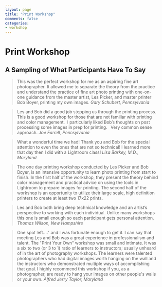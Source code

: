 ```yaml
---
layout: page
title: "Print Workshop"
comments: false
categories:
- workshop
---
```


# Print Workshop

## A Sampling of What Participants Have To Say

> This was the perfect workshop for me as an aspiring fine art photographer. It allowed me to separate the theory from the practice and understand the practice of fine art photo printing with one-on-one guidance from the master artist, Les Picker, and master printer Bob Boyer, printing my own images. <cite>Gary Schubert, Pennsylvania</cite>

> Les and Bob did a good job stepping us through the printing process.  This is a good workshop for those that are not familiar with printing and color management.  I particularly liked Bob’s thoughts on post processing some images in prep for printing.   Very common sense approach. <cite>Joe Farrell, Pennsylvania</cite> 

> What a wonderful time we had! Thank you and Bob for the special attention to even the ones that are not so technical! I learned more that day then I did with a Lightroom class! <cite>Lisa Barkey, M.D., Maryland</cite> 

> The one day printing workshop conducted by Les Picker and Bob Boyer, is an intensive opportunity to learn photo printing from start to finish.  In the first half of the workshop, they present the theory behind color management and practical advice on using the tools in Lightroom to prepare images for printing.  The second half of the workshop is an opportunity to utilize their large scale, high definition printers to create at least two 17x22 prints.

> Les and Bob both bring deep technical knowledge and an artist’s perspective to working with each individual.  Unlike many workshops this one is small enough so each participant gets personal attention. <cite>Thomas Wilson, New Hampshire</cite> 

> One spot left...." and I was fortunate enough to get it. I can say that meeting Les and Bob was a great experience in professionalism and talent. The "Print Your Own" workshop was small and intimate. It was a six to two (or 3 to 1) ratio of learners to instructors; usually unheard of in the art of photography workshops. The learners were talented photographers who had digital images worth hanging on the wall and the instructors who demonstrated multiple ways of accomplishing that goal. I highly recommend this workshop if you, as a photographer, are ready to hang your images on other people's walls or your own. <cite>Alfred Jerry Taylor, Maryland</cite> 





 
